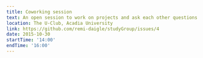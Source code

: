 ```yaml
---
title: Coworking session
text: An open session to work on projects and ask each other questions
location: The U-Club, Acadia University
link: https://github.com/remi-daigle/studyGroup/issues/4
date: 2015-10-30
startTime: '14:00'
endTime: '16:00'
---
```

